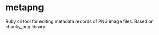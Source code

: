 metapng
=======

Ruby cli tool for editing metadata records of PNG image files. Based on chunky_png library.
